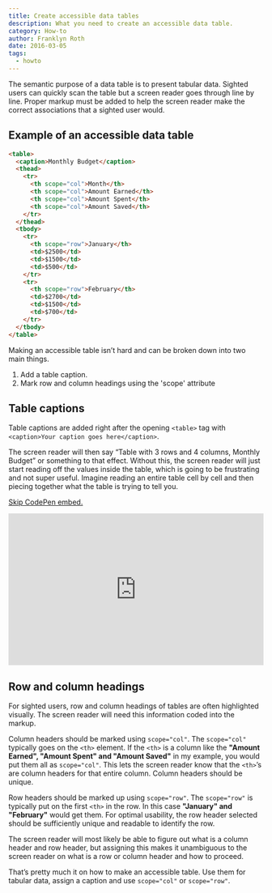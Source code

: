 ```yaml
---
title: Create accessible data tables
description: What you need to create an accessible data table.
category: How-to
author: Franklyn Roth
date: 2016-03-05
tags:
  - howto
---
```


The semantic purpose of a data table is to present tabular data. Sighted users can quickly scan the table but a screen reader goes through line by line. Proper markup must be added to help the screen reader make the correct associations that a sighted user would.


## Example of an accessible data table

```html
<table>
  <caption>Monthly Budget</caption>
  <thead>
    <tr>
      <th scope="col">Month</th>
      <th scope="col">Amount Earned</th>
      <th scope="col">Amount Spent</th>
      <th scope="col">Amount Saved</th>
    </tr>
  </thead>
  <tbody>
    <tr>
      <th scope="row">January</th>
      <td>$2500</td>
      <td>$1500</td>
      <td>$500</td>
    </tr>
    <tr>
      <th scope="row">February</th>
      <td>$2700</td>
      <td>$1500</td>
      <td>$700</td>
    </tr>
  </tbody>
</table>
```

Making an accessible table isn’t hard and can be broken down into two main things.

1. Add a table caption.
2. Mark row and column headings using the 'scope' attribute


## Table captions

Table captions are added right after the opening `<table>` tag with `<caption>Your caption goes here</caption>`.

The screen reader will then say “Table with 3 rows and 4 columns, Monthly Budget” or something to that effect. Without this, the screen reader will just start reading off the values inside the table, which is going to be frustrating and not super useful. Imagine reading an entire table cell by cell and then piecing together what the table is trying to tell you.

<p class="u-hide-visually">
	<a href="#row-and-column-headings">Skip CodePen embed.</a>
</p>
<iframe height="300" style="width: 100%;" scrolling="no" title="Accessible Data Tables - CodePen" src="https://codepen.io/franklynroth/embed/zqOKvY?height=300&theme-id=25574&default-tab=html,result&editable=true" frameborder="no" allowtransparency="true" allowfullscreen="true">
  See the Pen <a href='https://codepen.io/franklynroth/pen/zqOKvY'>Accessible Data Tables</a> by Franklyn
  (<a href='https://codepen.io/franklynroth'>@franklynroth</a>) on <a href='https://codepen.io'>CodePen</a>.
</iframe>


## Row and column headings

For sighted users, row and column headings of tables are often highlighted visually. The screen reader will need this information coded into the markup.

Column headers should be marked using `scope="col"`. The `scope="col"` typically goes on the `<th>` element. If the `<th>` is a column like the <strong>"Amount Earned", "Amount Spent" and "Amount Saved"</strong> in my example, you would put them all as `scope="col"`. This lets the screen reader know that the `<th>`’s are column headers for that entire column. Column headers should be unique.

Row headers should be marked up using `scope="row"`. The `scope="row"` is typically put on the first `<th>` in the row. In this case <strong>"January" and "February"</strong> would get them. For optimal usability, the row header selected should be sufficiently unique and readable to identify the row.

The screen reader will most likely be able to figure out what is a column header and row header, but assigning this makes it unambiguous to the screen reader on what is a row or column header and how to proceed.

That’s pretty much it on how to make an accessible table. Use them for tabular data, assign a caption and use `scope="col"` or `scope="row"`.
